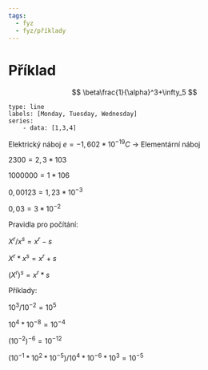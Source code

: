 ```yaml
---
tags:
  - fyz
  - fyz/příklady
---
```

# Příklad
$$
\beta\frac{1}{\alpha}^3+\infty_5
$$

```chart
type: line
labels: [Monday, Tuesday, Wednesday]
series:
	- data: [1,3,4]
```

Elektrický náboj $e  = -1,602 * 10^{-19} C$ -> Elementární náboj

$2 300 = 2,3 * 103$

$1 000 000 = 1 * 106$

$0,00123 = 1,23 * 10^{-3}$

$0,03 = 3 * 10^{-2}$

Pravidla pro počítání: 

$X^r/x^s = x^r - s$

$X^r * x^s = x^r + s$

$(X^r)^s = x^r * s$

Příklady: 

$10^3/10^{-2} = 10^5$

$10^4 * 10^{-8} = 10^{-4}$

$(10^{-2})^{-6} = 10^{-12}$

$(10^{-1} * 10^2 * 10^{-5})/10^4 * 10^{-6} * 10^3 = 10^{-5}$